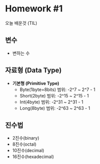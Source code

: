 # Homework #1
오늘 배운것 (TIL)
## 변수 ##
* 변하는 수 
## 자료형 (Data Type)
- **기본형 (Primitive Type)**
  - Byte(1byte=8bits) 범위: -2^7 ~ 2^7 - 1
  - Short(2byte) 범위: -2^15 ~ 2^15 - 1
  - Int(4byte) 범위: -2^31 ~ 2^31 - 1
  - Long(8byte) 범위: -2^63 ~ 2^63 - 1
## 진수법
- 2진수(binary)
- 8진수(octal)
- 10진수(decimal)
- 16진수(hexadecimal)
